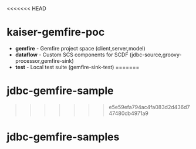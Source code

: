 <<<<<<< HEAD
# kaiser-gemfire-poc
 * **gemfire**  - Gemfire project space (client,server,model)
 * **dataflow** - Custom SCS components for SCDF (jdbc-source,groovy-processor,gemfire-sink)
 * **test**     - Local test suite (gemfire-sink-test)
=======
# jdbc-gemfire-sample
>>>>>>> e5e59efa794ac4fa083d2d436d747480db4971a9
# jdbc-gemfire-samples
